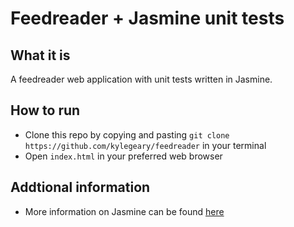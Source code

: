 # Feedreader + Jasmine unit tests

## What it is
A feedreader web application with unit tests written in Jasmine.


## How to run
* Clone this repo by copying and pasting `git clone https://github.com/kylegeary/feedreader` in your terminal
* Open `index.html` in your preferred web browser


## Addtional information
* More information on Jasmine can be found [here](https://jasmine.github.io/)
